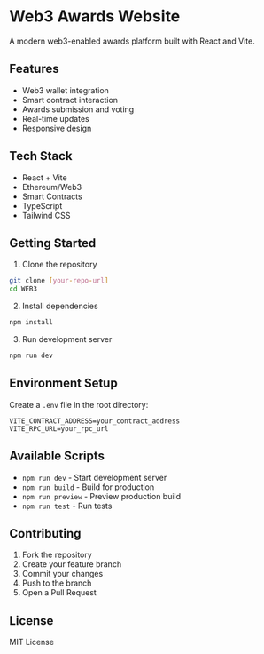 # Web3 Awards Website

A modern web3-enabled awards platform built with React and Vite.

## Features

- Web3 wallet integration
- Smart contract interaction
- Awards submission and voting
- Real-time updates
- Responsive design

## Tech Stack

- React + Vite
- Ethereum/Web3
- Smart Contracts
- TypeScript
- Tailwind CSS

## Getting Started

1. Clone the repository
```bash
git clone [your-repo-url]
cd WEB3
```

2. Install dependencies
```bash
npm install
```

3. Run development server
```bash
npm run dev
```

## Environment Setup

Create a `.env` file in the root directory:
```
VITE_CONTRACT_ADDRESS=your_contract_address
VITE_RPC_URL=your_rpc_url
```

## Available Scripts

- `npm run dev` - Start development server
- `npm run build` - Build for production
- `npm run preview` - Preview production build
- `npm run test` - Run tests

## Contributing

1. Fork the repository
2. Create your feature branch
3. Commit your changes
4. Push to the branch
5. Open a Pull Request

## License

MIT License
